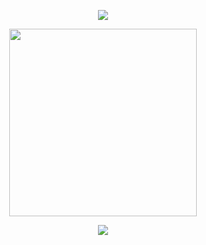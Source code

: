<p align="center">
<img src="https://media.discordapp.net/attachments/1130678966383030272/1204191698046033970/sparkles1.gif?ex=65e64ae9&is=65d3d5e9&hm=b6626bcecb9979401be26cccb8290287c2c943068e51842f51cbaf76aa388658&=&width=561&height=34"/>
</p>

<p align="center">
<img src="https://media.discordapp.net/attachments/1130678966383030272/1204190066604507196/obraz_2024-02-05_232122170.png?ex=65e64964&is=65d3d464&hm=d4fe3231e861dd4ceae5f575804e94b15f29ebd9f5b0fc00f238e3aaaac4b8fd&=&format=webp&quality=lossless&width=350&height=350" width="300" height="300"/>
</p>

<p align="center">
<img src="https://media.discordapp.net/attachments/1130678966383030272/1204191698046033970/sparkles1.gif?ex=65e64ae9&is=65d3d5e9&hm=b6626bcecb9979401be26cccb8290287c2c943068e51842f51cbaf76aa388658&=&width=561&height=34"/>
</p>

